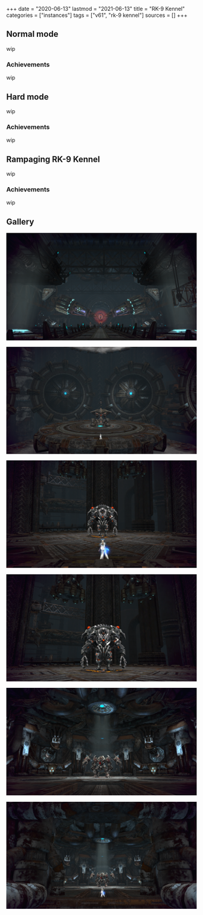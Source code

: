 +++
date = "2020-06-13"
lastmod = "2021-06-13"
title = "RK-9 Kennel"
categories = ["instances"]
tags = ["v61", "rk-9 kennel"]
sources = []
+++

[1]: /images/instances/rk9Kennel_01.png
[2]: /images/instances/rk9Kennel_02.png
[3]: /images/instances/rk9Kennel_03.png
[4]: /images/instances/rk9Kennel_04.png
[5]: /images/instances/rk9Kennel_05.png
[6]: /images/instances/rk9Kennel_06.png

## Normal mode
wip

### Achievements
wip

## Hard mode
wip

### Achievements
wip

## Rampaging RK-9 Kennel
wip

### Achievements
wip

## Gallery

![1]

![2]

![3]

![4]

![5]

![6]
